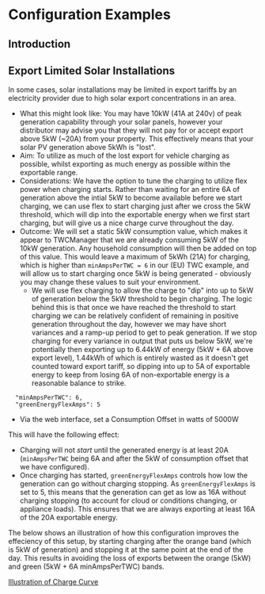 # Configuration Examples

## Introduction

## Export Limited Solar Installations

In some cases, solar installations may be limited in export tariffs by an electricity provider due to high solar export concentrations in an area.

   * What this might look like: You may have 10kW (41A at 240v) of peak generation capability through your solar panels, however your distributor may advise you that they will not pay for or accept export above 5kW (~20A) from your property. This effectively means that your solar PV generation above 5kWh is "lost".
   * Aim: To utilize as much of the lost export for vehicle charging as possible, whilst exporting as much energy as possible within the exportable range.
   * Considerations: We have the option to tune the charging to utilize flex power when charging starts. Rather than waiting for an entire 6A of generation above the intial 5kW to become available before we start charging, we can use flex to start charging just after we cross the 5kW threshold, which will dip into the exportable energy when we first start charging, but will give us a nice charge curve throughout the day.
   * Outcome: We will set a static 5kW consumption value, which makes it appear to TWCManager that we are already consuming 5kW of the 10kW generation. Any household consumption will then be added on top of this value. This would leave a maximum of 5kWh (21A) for charging, which is higher than ```minAmpsPerTWC = 6``` in our (EU) TWC example, and will allow us to start charging once 5kW is being generated - obviously you may change these values to suit your environment.
      * We will use flex charging to allow the charge to "dip" into up to 5kW of generation below the 5kW threshold to begin charging. The logic behind this is that once we have reached the threshold to start charging we can be relatively confident of remaining in positive generation throughout the day, however we may have short variances and a ramp-up period to get to peak generation. If we stop charging for every variance in output that puts us below 5kW, we're potentially then exporting up to 6.44kW of energy (5kW + 6A above export level), 1.44kWh of which is entirely wasted as it doesn't get counted toward export tariff, so dipping into up to 5A of exportable energy to keep from losing 6A of non-exportable energy is a reasonable balance to strike.


```
  "minAmpsPerTWC": 6,
  "greenEnergyFlexAmps": 5
```

   * Via the web interface, set a Consumption Offset in watts of 5000W

This will have the following effect:

   * Charging will not *start* until the generated energy is at least 20A (```minAmpsPerTWC``` being 6A and after the 5kW of consumption offset that we have configured).
   * Once charging has started, ```greenEnergyFlexAmps``` controls how low the generation can go without charging stopping. As ```greenEnergyFlexAmps``` is set to 5, this means that the generation can get as low as 16A without charging stopping (to account for cloud or conditions changing, or appliance loads). This ensures that we are always exporting at least 16A of the 20A exportable energy. 

The below shows an illustration of how this configuration improves the effeciency of this setup, by starting charging after the orange band (which is 5kW of generation) and stopping it at the same point at the end of the day. This results in avoiding the loss of exports between the orange (5kW) and green (5kW + 6A minAmpsPerTWC) bands.

[Illustration of Charge Curve](charge_curve.png)

